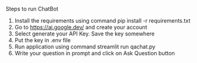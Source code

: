 Steps to run ChatBot


1. Install the requirements using command pip install -r requirements.txt
2. Go to https://ai.google.dev/ and create your account
3. Select generate your API Key. Save the key somewhere
4. Put the key in .env file
5. Run application using command streamlit run qachat.py
6. Write your question in prompt and click on Ask Question button